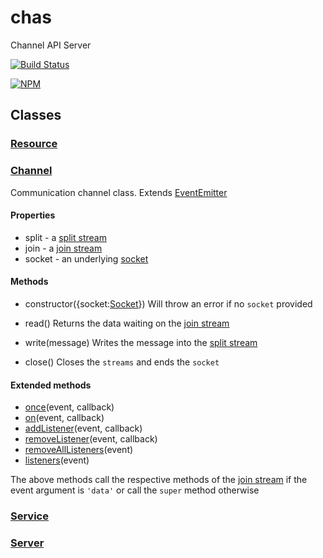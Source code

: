 # chas

Channel API Server

[![Build Status][travis-image]][travis-url]

[![NPM][npm-image]][npm-url]

## Classes

### [Resource][resource.coffee-url]

### [Channel][channel.coffee-url]
Communication channel class. Extends [EventEmitter][events.EventEmitter-url]

#### Properties
* split - a [split stream][split-join-url]
* join - a [join stream][split-join-url]
* socket - an underlying [socket][net.Socket-url]

#### Methods
* constructor({socket:[Socket][net.Socket-url]})
    Will throw an error if no `socket` provided

* read()
    Returns the data waiting on the [join stream][split-join-url]

* write(message)
    Writes the message into the [split stream][split-join-url]

* close()
    Closes the `streams` and ends the `socket`

#### Extended methods
* [once][once-url](event, callback)
* [on][on-url](event, callback)
* [addListener][addListener-url](event, callback)
* [removeListener][removeListener-url](event, callback)
* [removeAllListeners][removeAllListeners-url](event)
* [listeners][listeners-url](event)

The above methods call the respective methods of the [join stream][split-join-url]
if the event argument is `'data'` or call the `super` method otherwise

### [Service][service.coffee-url]

### [Server][server.coffee-url]

[travis-image]: https://travis-ci.org/nhz-io/chas.svg
[travis-url]: https://travis-ci.org/nhz-io/chas

[npm-image]: https://nodei.co/npm/chas.png
[npm-url]: https://nodei.co/npm/chas

[resource.coffee-url]: source/resource.coffee
[channel.coffee-url]: source/channel.coffee
[service.coffee-url]: source/service.coffee
[server.coffee-url]: source/server.coffee

[net.Socket-url]: https://nodejs.org/api/net.html#net_class_net_socket
[events.EventEmitter-url]: https://nodejs.org/api/events.html#events_class_events_eventemitter

[split-join-url]: https://github.com/nhz-io/split-join
[once-url]: https://nodejs.org/api/events.html#events_emitter_once_event_listener
[on-url]: https://nodejs.org/api/events.html#events_emitter_on_event_listener
[addListener-url]: https://nodejs.org/api/events.html#events_emitter_addlistener_event_listener
[removeListener-url]: https://nodejs.org/api/events.html#events_emitter_removelistener_event_listener
[removeAllListeners-url]: https://nodejs.org/api/events.html#events_emitter_removealllisteners_event
[listeners-url]: https://nodejs.org/api/events.html#events_emitter_listeners_event
